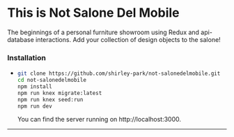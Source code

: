 # This is Not Salone Del Mobile

The beginnings of a personal furniture showroom using Redux and api-database interactions.
Add your collection of design objects to the salone!

### Installation
- 
    ```sh
    git clone https://github.com/shirley-park/not-salonedelmobile.git
    cd not-salonedelmobile
    npm install
    npm run knex migrate:latest
    npm run knex seed:run
    npm run dev
    ```
  You can find the server running on http://localhost:3000.

---

